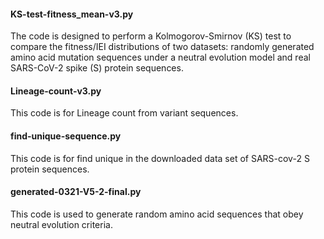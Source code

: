#### KS-test-fitness_mean-v3.py
The code is designed to perform a Kolmogorov-Smirnov (KS) test to compare the fitness/IEI distributions of two datasets: randomly generated amino acid mutation sequences under a neutral evolution model and real SARS-CoV-2 spike (S) protein sequences.
#### Lineage-count-v3.py
This code is for Lineage count from variant sequences.  
#### find-unique-sequence.py
This code is for find unique in the downloaded data set of SARS-cov-2 S protein sequences.   
#### generated-0321-V5-2-final.py
This code is used to generate random amino acid sequences that obey neutral evolution criteria.  
